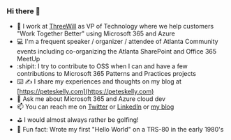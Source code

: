 <!--
**pkskelly/pkskelly** is a ✨ _special_ ✨ repository because its `README.md` (this file) appears on your GitHub profile.
-->

### Hi there 👋

- 💼 I work at [ThreeWill](https://threewill.com) as VP of Technology where we help customers "Work Together Better" using Microsoft 365 and Azure
- 💻 I'm a frequent speaker / organizer / attendee of Atlanta Community events including co-organizing the Atlanta SharePoint and Office 365 MeetUp
- :shipit: I try to contribute to OSS when I can and have a few contributions to Microsoft 365 Patterns and Practices projects
- ⌨️ ✍️ I share my experiences and thoughts on my blog at [https://peteskelly.com](https://peteskelly.com)
- 💬 Ask me about Microsoft 365 and Azure cloud dev
- 📫 You can reach me on [Twitter](https://twitter.com/pskelly) or [LinkedIn](https://www.linkedin.com/in/peterskelly/) or [my blog](https://peteskelly.com)
- :golf: I would almost always rather be golfing!
- :notebook: Fun fact: Wrote my first "Hello World" on a TRS-80 in the early 1980's 


<!--
Here are some ideas to get you started:

- 🌱 I’m currently learning everything I can about Azure DevOps...
- 👯 I’m looking to collaborate on ...
- 🤔 I’m looking for help with ...
- 💬 Ask me about ...
- 📫 How to reach me: ...
- 😄 Pronouns: ...
-->






